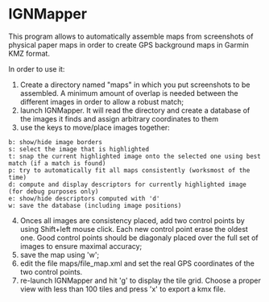 IGNMapper
=========

This program allows to automatically assemble maps from screenshots of physical paper 
maps in order to create GPS background maps in Garmin KMZ format.

In order to use it:

1. Create a directory named "maps" in which you put screenshots to be assembled. A minimum amount of overlap is needed between the different images in order to allow a robust match;
2. launch IGNMapper. It will read the directory and create a database of the images it finds and assign arbitrary coordinates to them
3. use the keys to move/place images together:
```
b: show/hide image borders
s: select the image that is highlighted
t: snap the current highlighted image onto the selected one using best match (if a match is found)
p: try to automatically fit all maps consistently (worksmost of the time)
d: compute and display descriptors for currently highlighted image (for debug purposes only)
e: show/hide descriptors computed with 'd'
w: save the database (including image positions)

```
4. Onces all images are consistency placed, add two control points by using Shift+left mouse click. Each new control point erase the oldest one. Good control points should be diagonaly placed over the full set of images to ensure maximal accuracy;
5. save the map using 'w';
6. edit the file maps/file_map.xml and set the real GPS coordinates of the two control points. 
7. re-launch IGNMapper and hit 'g' to display the tile grid. Choose a proper view with less than 100 tiles and press 'x' to export a kmx file. 

 
